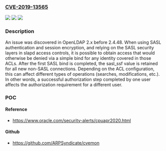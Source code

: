 ### [CVE-2019-13565](https://cve.mitre.org/cgi-bin/cvename.cgi?name=CVE-2019-13565)
![](https://img.shields.io/static/v1?label=Product&message=n%2Fa&color=blue)
![](https://img.shields.io/static/v1?label=Version&message=n%2Fa&color=blue)
![](https://img.shields.io/static/v1?label=Vulnerability&message=n%2Fa&color=brighgreen)

### Description

An issue was discovered in OpenLDAP 2.x before 2.4.48. When using SASL authentication and session encryption, and relying on the SASL security layers in slapd access controls, it is possible to obtain access that would otherwise be denied via a simple bind for any identity covered in those ACLs. After the first SASL bind is completed, the sasl_ssf value is retained for all new non-SASL connections. Depending on the ACL configuration, this can affect different types of operations (searches, modifications, etc.). In other words, a successful authorization step completed by one user affects the authorization requirement for a different user.

### POC

#### Reference
- https://www.oracle.com/security-alerts/cpuapr2020.html

#### Github
- https://github.com/ARPSyndicate/cvemon

